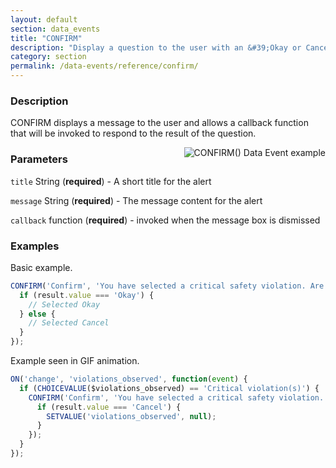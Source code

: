 ```yaml
---
layout: default
section: data_events
title: "CONFIRM"
description: "Display a question to the user with an &#39;Okay or Cancel&#39; response and a callback to respond to the result."
category: section
permalink: /data-events/reference/confirm/
---
```


### Description

CONFIRM displays a message to the user and allows a callback function that will be invoked to respond to the result of the question.

<img src="../media/confirm.gif" alt="CONFIRM() Data Event example" style="float: right; margin-left: 40px;" />

### Parameters

`title` String (__required__) - A short title for the alert

`message` String (__required__) - The message content for the alert

`callback` function (__required__) - invoked when the message box is dismissed

### Examples

Basic example.

```js
CONFIRM('Confirm', 'You have selected a critical safety violation. Are you sure?', function (result) {
  if (result.value === 'Okay') {
    // Selected Okay
  } else {
    // Selected Cancel
  }
});
```

Example seen in GIF animation.

```js
ON('change', 'violations_observed', function(event) {
  if (CHOICEVALUE($violations_observed) == 'Critical violation(s)') {
    CONFIRM('Confirm', 'You have selected a critical safety violation. Are you sure?', function(result) {
      if (result.value === 'Cancel') {
        SETVALUE('violations_observed', null);
      }
    });
  }
});
```